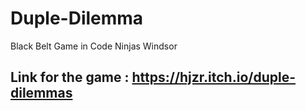 # Duple-Dilemma
Black Belt Game in Code Ninjas Windsor

## Link for the game : https://hjzr.itch.io/duple-dilemmas
